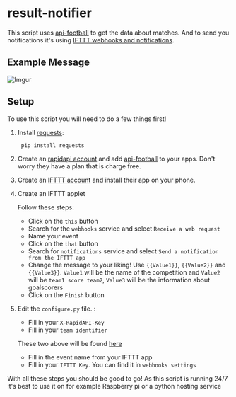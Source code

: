 # result-notifier
This script uses [api-football](https://www.api-football.com) to get the data about matches. And to send you notifications it's using [IFTTT webhooks and notifications](https://ifttt.com).

## Example Message
![Imgur](https://i.imgur.com/fAL2gNq.jpg)

## Setup
To use this script you will need to do a few things first!
1. Install [requests](https://pypi.org/project/requests/):

        pip install requests
        
2. Create an [rapidapi account](https://rapidapi.com) and add [api-football](https://rapidapi.com/api-sports/api/api-football) to your apps.
Don't worry they have a plan that is charge free.
3. Create an [IFTTT account](https://ifttt.com) and install their app on your phone.
4. Create an IFTTT applet 

    Follow these steps:
      * Click on the `this` button
      * Search for the `webhooks` service and select `Receive a web request`
      * Name your event
      * Click on the `that` button
      * Search for `notifications` service and select `Send a notification from the IFTTT app`
      * Change the message to your liking! Use `{{Value1}}`, `{{Value2}}` and `{{Value3}}`. `Value1` will be the name of the competition and `Value2` will be `team1 score team2`, `Value3` will              be the information about goalscorers
    * Click on the `Finish` button 

5. Edit the `configure.py` file. :
    * Fill in your `X-RapidAPI-Key`
    * Fill in your `team identifier`
    
    These two above will be found [here](https://rapidapi.com/api-sports/api/API-FOOTBALL)
    * Fill in the event name from your IFTTT app
    * Fill in your `IFTTT Key`. You can find it in `webhooks settings`

With all these steps you should be good to go!
As this script is running 24/7 it's best to use it on for example Raspberry pi or a python hosting service
